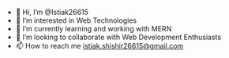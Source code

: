 - 👋 Hi, I’m @Istiak26615
- 👀 I’m interested in Web Technologies
- 🌱 I’m currently learning and working with MERN
- 💞️ I’m looking to collaborate with Web Development Enthusiasts
- 📫 How to reach me istiak.shishir26615@gmail.com


